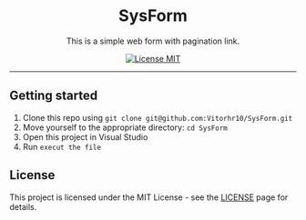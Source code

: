 <h1 align="center">
SysForm
</h1>

<p align="center">This is a simple web form with pagination link.</p>

<p align="center">
  <a href="https://opensource.org/licenses/MIT">
    <img src="https://img.shields.io/badge/License-MIT-blue.svg" alt="License MIT">
  </a>
</p>

<hr />

## Getting started

1. Clone this repo using `git clone git@github.com:Vitorhr10/SysForm.git`
2. Move yourself to the appropriate directory: `cd SysForm`
3. Open this project in Visual Studio
4. Run `execut the file`

## License

This project is licensed under the MIT License - see the [LICENSE](https://opensource.org/licenses/MIT) page for details.